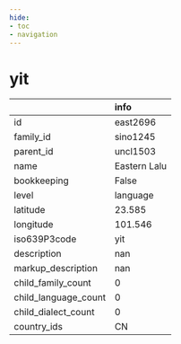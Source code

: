 ```yaml
---
hide:
- toc
- navigation
---
```

# yit
|                      | info         |
|:---------------------|:-------------|
| id                   | east2696     |
| family_id            | sino1245     |
| parent_id            | uncl1503     |
| name                 | Eastern Lalu |
| bookkeeping          | False        |
| level                | language     |
| latitude             | 23.585       |
| longitude            | 101.546      |
| iso639P3code         | yit          |
| description          | nan          |
| markup_description   | nan          |
| child_family_count   | 0            |
| child_language_count | 0            |
| child_dialect_count  | 0            |
| country_ids          | CN           |